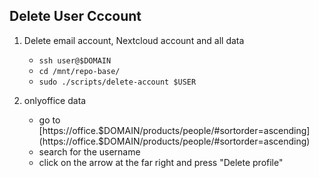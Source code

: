 Delete User Cccount
-------------------

1. Delete email account, Nextcloud account and all data
    - `ssh user@$DOMAIN`
    - `cd /mnt/repo-base/`
    - `sudo ./scripts/delete-account $USER`

2. onlyoffice data
    - go to [https://office.$DOMAIN/products/people/#sortorder=ascending](https://office.$DOMAIN/products/people/#sortorder=ascending)
    - search for the username
    - click on the arrow at the far right and press "Delete profile"

